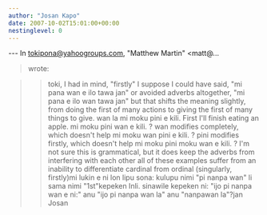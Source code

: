 ```yaml
---
author: "Josan Kapo"
date: 2007-10-02T15:01:00+00:00
nestinglevel: 0
---
```

\---
 In [tokipona@yahoogroups.com](mailto://tokipona@yahoogroups.com), "Matthew Martin" <matt@...
> wrote:

>> toki,
>> I had in mind, "firstly"
>> I suppose I could have said, "mi pana wan e ilo tawa jan" or avoided
> adverbs altogether, "mi pana e ilo wan tawa jan" but that shifts the
> meaning slightly, from doing the first of many actions to giving the
> first of many things to give.
>> wan la mi moku pini e kili. First I'll finish eating an apple.
> mi moku pini wan e kili. ? wan modifies completely, which doesn't help
> mi moku wan pini e kili. ? pini modifies firstly, which doesn't help
> mi moku pini moku wan e kili. ? I'm not sure this is grammatical,
> but it does keep the adverbs from interfering with each other
>> all of these examples suffer from an inability to differentiate
> cardinal from ordinal (singularly, firstly)mi lukin e ni lon lipu sona: kulupu nimi "pi nanpa wan" li sama nimi "1st"kepeken Inli. sinawile kepeken ni: "ijo pi nanpa wan e ni:" anu "ijo pi nanpa wan la" anu "nanpawan la"?jan Josan